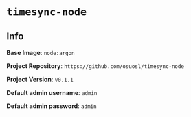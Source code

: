 # `timesync-node`

## Info

**Base Image**: `node:argon`

**Project Repository**: `https://github.com/osuosl/timesync-node`

**Project Version**: `v0.1.1`

**Default admin username**: `admin`

**Default admin password**: `admin`
